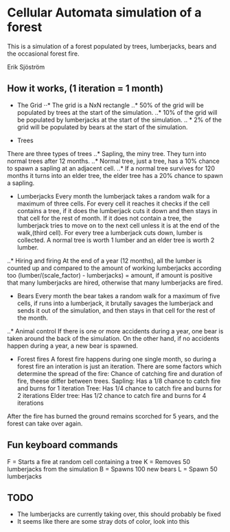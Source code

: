 Cellular Automata simulation of a forest
==========
This is a simulation of a forest populated by trees, lumberjacks, bears and the occasional forest fire. 

Erik Sjöström

How it works, (1 iteration = 1 month)
---------
* The Grid
⋅⋅* The grid is a NxN rectangle
..* 50% of the grid will be populated by trees at the start of the simulation.
..* 10% of the grid will be populated by lumberjacks at the start of the simulation.
.. * 2% of the grid will be populated by bears at the start of the simulation.

* Trees

There are three types of trees
..* Sapling, the miny tree. They turn into normal trees after 12 months.
..* Normal tree, just a tree, has a 10% chance to spawn a sapling at an adjacent cell.
..* If a normal tree survives for 120 months it turns into an elder tree, the elder tree has a 20% chance to spawn a sapling. 

* Lumberjacks
Every month the lumberjack takes a random walk for a maximum of three cells. For every cell it reaches it checks if the cell contains
a tree, if it does the lumberjack cuts it down and then stays in that cell for the rest of month. If it does not contain a tree, the lumberjack
tries to move on to the next cell unless it is at the end of the walk,(third cell). For every tree a lumberjack cuts down, lumber is collected.
A normal tree is worth 1 lumber and an elder tree is worth 2 lumber. 

..* Hiring and firing
At the end of a year (12 months), all the lumber is counted up and compared to the amount of working lumberjacks according too
(lumber/(scale_factor) - lumberjacks) = amount, if amount is positive that many lumberjacks are hired, otherwise that many lumberjacks are fired.

* Bears
Every month the bear takes a random walk for a maximum of five cells, if runs into a lumberjack, it brutally savages the lumberjack and sends it out of
the simulation, and then stays in that cell for the rest of the month.

..* Animal control
If there is one or more accidents during a year, one bear is taken around the back of the simulation. On the other hand,
if no accidents happen during a year, a new bear is spawned. 

* Forest fires
A forest fire happens during one single month, so during a forest fire an interation is just an iteration. 
There are some factors which determine the spread of the fire: Chance of catching fire and duration of fire, theese differ between trees.
Sapling: Has a 1/8 chance to catch fire and burns for 1 iteration
Tree: Has 1/4 chance to catch fire and burns for 2 iterations
Elder tree: Has 1/2 chance to catch fire and burns for 4 iterations

After the fire has burned the ground remains scorched for 5 years, and the forest can take over again. 


Fun keyboard commands
---------
F = Starts a fire at random cell containing a tree
K = Removes 50 lumberjacks from the simulation
B = Spawns 100 new bears
L = Spawn 50 lumberjacks

TODO
---------
* The lumberjacks are currently taking over, this should probably be fixed
* It seems like there are some stray dots of color, look into this
